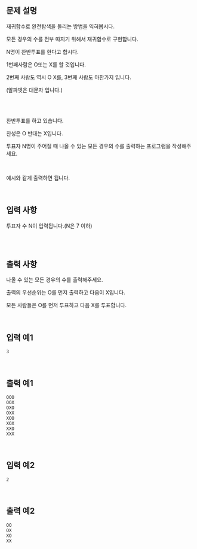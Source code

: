 ## 문제 설명

재귀함수로 완전탐색을 돌리는 방법을 익혀봅시다.

모든 경우의 수를 전부 따지기 위해서 재귀함수로 구현합니다.

N명이 찬반투표를 한다고 합시다.

1번째사람은 O또는 X를 할 것입니다.

2번째 사람도 역시 O X를, 3번째 사람도 마찬가지 입니다.

(알파벳은 대문자 입니다.)

<br>
<br>


찬반투표를 하고 있습니다.

찬성은 O 반대는 X입니다.

투표자 N명이 주어질 때 나올 수 있는 모든 경우의 수를 출력하는 프로그램을 작성해주세요.

<br>

예시와 같게 출력하면 됩니다.

<br>


## 입력 사항

투표자 수 N이 입력됩니다.(N은 7 이하)

<br>
<br>

## 출력 사항

나올 수 있는 모든 경우의 수를 출력해주세요.

출력의 우선순위는 O를 먼저 출력하고 다음이 X입니다.

모든 사람들은 O를 먼저 투표하고 다음 X를 투표합니다.


<br>

## 입력 예1

```
3
```

<br>


## 출력 예1

```
OOO
OOX
OXO
OXX
XOO
XOX
XXO
XXX
```

<br>


## 입력 예2

```
2
```

<br>


## 출력 예2

```
OO
OX
XO
XX
```

